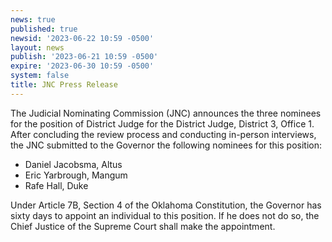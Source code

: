 ```yaml
---
news: true
published: true
newsid: '2023-06-22 10:59 -0500'
layout: news
publish: '2023-06-21 10:59 -0500'
expire: '2023-06-30 10:59 -0500'
system: false
title: JNC Press Release
---
```

The Judicial Nominating Commission (JNC) announces the three nominees for the position of District Judge for the District Judge, District 3, Office 1. After concluding the review process and conducting in-person interviews, the JNC submitted to the Governor the following nominees for this position:

- Daniel Jacobsma, Altus
- Eric Yarbrough, Mangum
- Rafe Hall, Duke

Under Article 7B, Section 4 of the Oklahoma Constitution, the Governor has sixty days to appoint an individual to this position. If he does not do so, the Chief Justice of the Supreme Court shall make the appointment.
